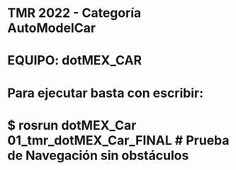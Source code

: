 # TMR 2022 - Categoría AutoModelCar
#	EQUIPO: dotMEX_CAR
# Para ejecutar basta con escribir:
# $ rosrun dotMEX_Car 01_tmr_dotMEX_Car_FINAL # Prueba de Navegación sin obstáculos

